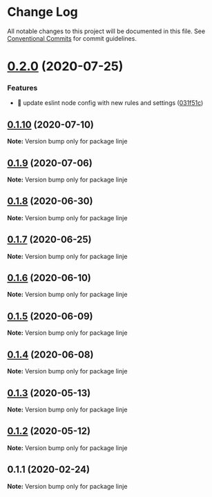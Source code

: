 # Change Log

All notable changes to this project will be documented in this file.
See [Conventional Commits](https://conventionalcommits.org) for commit guidelines.

# [0.2.0](https://github.com/Rektangel/quadrilateral/compare/linje@0.1.10...linje@0.2.0) (2020-07-25)


### Features

* 🎸 update eslint node config with new rules and settings ([031f51c](https://github.com/Rektangel/quadrilateral/commit/031f51c601c1b285505c27a9a1c7d573cc12af05))





## [0.1.10](https://github.com/Rektangel/quadrilateral/compare/linje@0.1.9...linje@0.1.10) (2020-07-10)

**Note:** Version bump only for package linje





## [0.1.9](https://github.com/Rektangel/quadrilateral/compare/linje@0.1.8...linje@0.1.9) (2020-07-06)

**Note:** Version bump only for package linje





## [0.1.8](https://github.com/Rektangel/quadrilateral/compare/linje@0.1.7...linje@0.1.8) (2020-06-30)

**Note:** Version bump only for package linje





## [0.1.7](https://github.com/Rektangel/quadrilateral/compare/linje@0.1.6...linje@0.1.7) (2020-06-25)

**Note:** Version bump only for package linje





## [0.1.6](https://github.com/Rektangel/quadrilateral/compare/linje@0.1.5...linje@0.1.6) (2020-06-10)

**Note:** Version bump only for package linje





## [0.1.5](https://github.com/Rektangel/quadrilateral/compare/linje@0.1.4...linje@0.1.5) (2020-06-09)

**Note:** Version bump only for package linje





## [0.1.4](https://github.com/Rektangel/quadrilateral/compare/linje@0.1.3...linje@0.1.4) (2020-06-08)

**Note:** Version bump only for package linje





## [0.1.3](https://github.com/Rektangel/quadrilateral/compare/linje@0.1.2...linje@0.1.3) (2020-05-13)

**Note:** Version bump only for package linje





## [0.1.2](https://github.com/Rektangel/quadrilateral/compare/linje@0.1.1...linje@0.1.2) (2020-05-12)

**Note:** Version bump only for package linje





## 0.1.1 (2020-02-24)

**Note:** Version bump only for package linje
